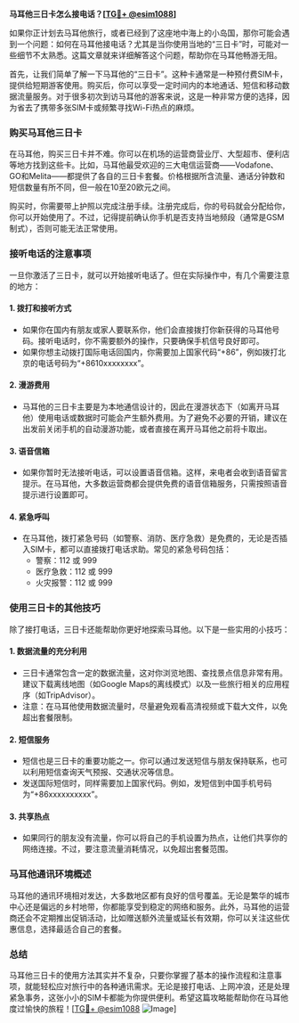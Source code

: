 **马耳他三日卡怎么接电话？[[TG💪+ @esim1088](https://t.me/s/esim1088)]**

如果你正计划去马耳他旅行，或者已经到了这座地中海上的小岛国，那你可能会遇到一个问题：如何在马耳他接电话？尤其是当你使用当地的“三日卡”时，可能对一些细节不太熟悉。这篇文章就来详细解答这个问题，帮助你在马耳他畅游无阻。

首先，让我们简单了解一下马耳他的“三日卡”。这种卡通常是一种预付费SIM卡，提供给短期游客使用。购买后，你可以享受一定时间内的本地通话、短信和移动数据流量服务。对于很多初次到访马耳他的游客来说，这是一种非常方便的选择，因为省去了携带多张SIM卡或频繁寻找Wi-Fi热点的麻烦。

### 购买马耳他三日卡

在马耳他，购买三日卡并不难。你可以在机场的运营商营业厅、大型超市、便利店等地方找到这些卡。比如，马耳他最受欢迎的三大电信运营商——Vodafone、GO和Melita——都提供了各自的三日卡套餐。价格根据所含流量、通话分钟数和短信数量有所不同，但一般在10至20欧元之间。

购买时，你需要带上护照以完成注册手续。注册完成后，你的号码就会分配给你，你可以开始使用了。不过，记得提前确认你手机是否支持当地频段（通常是GSM制式），否则可能无法正常使用。

### 接听电话的注意事项

一旦你激活了三日卡，就可以开始接听电话了。但在实际操作中，有几个需要注意的地方：

#### 1. **拨打和接听方式**
   - 如果你在国内有朋友或家人要联系你，他们会直接拨打你新获得的马耳他号码。接听电话时，你不需要额外的操作，只要确保手机信号良好即可。
   - 如果你想主动拨打国际电话回国内，你需要加上国家代码“+86”，例如拨打北京的电话号码为“+8610xxxxxxxx”。

#### 2. **漫游费用**
   - 马耳他的三日卡主要是为本地通信设计的，因此在漫游状态下（如离开马耳他）使用电话或数据时可能会产生额外费用。为了避免不必要的开销，建议在出发前关闭手机的自动漫游功能，或者直接在离开马耳他之前将卡取出。

#### 3. **语音信箱**
   - 如果你暂时无法接听电话，可以设置语音信箱。这样，来电者会收到语音留言提示。在马耳他，大多数运营商都会提供免费的语音信箱服务，只需按照语音提示进行设置即可。

#### 4. **紧急呼叫**
   - 在马耳他，拨打紧急号码（如警察、消防、医疗急救）是免费的，无论是否插入SIM卡，都可以直接拨打电话求助。常见的紧急号码包括：
     - 警察：112 或 999
     - 医疗急救：112 或 999
     - 火灾报警：112 或 999

### 使用三日卡的其他技巧

除了接打电话，三日卡还能帮助你更好地探索马耳他。以下是一些实用的小技巧：

#### 1. **数据流量的充分利用**
   - 三日卡通常包含一定的数据流量，这对你浏览地图、查找景点信息非常有用。建议下载离线地图（如Google Maps的离线模式）以及一些旅行相关的应用程序（如TripAdvisor）。
   - 注意：在马耳他使用数据流量时，尽量避免观看高清视频或下载大文件，以免超出套餐限制。

#### 2. **短信服务**
   - 短信也是三日卡的重要功能之一。你可以通过发送短信与朋友保持联系，也可以利用短信查询天气预报、交通状况等信息。
   - 发送国际短信时，同样需要加上国家代码。例如，发短信到中国手机号码为“+86xxxxxxxxxx”。

#### 3. **共享热点**
   - 如果同行的朋友没有流量，你可以将自己的手机设置为热点，让他们共享你的网络连接。不过，要注意流量消耗情况，以免超出套餐范围。

### 马耳他通讯环境概述

马耳他的通讯环境相对发达，大多数地区都有良好的信号覆盖。无论是繁华的城市中心还是偏远的乡村地带，你都能享受到稳定的网络和服务。此外，马耳他的运营商还会不定期推出促销活动，比如赠送额外流量或延长有效期，你可以关注这些优惠信息，选择最适合自己的套餐。

### 总结

马耳他三日卡的使用方法其实并不复杂，只要你掌握了基本的操作流程和注意事项，就能轻松应对旅行中的各种通讯需求。无论是接打电话、上网冲浪，还是处理紧急事务，这张小小的SIM卡都能为你提供便利。希望这篇攻略能帮助你在马耳他度过愉快的旅程！[[TG💪+ @esim1088](https://t.me/s/esim1088) ![Image](https://i.postimg.cc/4NQfJmqS/Snipaste-2025-05-13-00-14-12.png)]